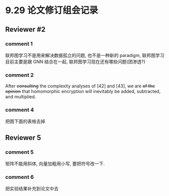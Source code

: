 # 9.29 论文修订组会记录

## Reviewer #2

### comment 1

联邦图学习不是用来解决数据孤立的问题, 也不是一种新的 paradigm, 联邦图学习目前主要是跟 GNN 结合在一起, 联邦图学习现在还有哪些问题(团渗透?)

### comment 2

After ~~consulting~~ the complexity analyses of [42] and [43], we are ~~of the opinion~~ that homomorphic encryption will inevitably be added, subtracted, and multiplied.

### comment 4

把图下面的表格去掉

## Reviewer 5

### comment 5

矩阵不能用斜体, 向量加粗用小写, 要把符号改一下.

### comment 6

把实验结果补充到论文中去